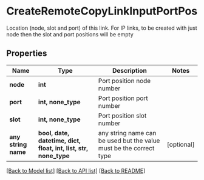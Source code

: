# CreateRemoteCopyLinkInputPortPos

Location (node, slot and port) of this link. For IP links, to be created with just node then the slot and port positions will be empty

## Properties
Name | Type | Description | Notes
------------ | ------------- | ------------- | -------------
**node** | **int** | Port position node number | 
**port** | **int, none_type** | Port position port number | 
**slot** | **int, none_type** | Port position slot number | 
**any string name** | **bool, date, datetime, dict, float, int, list, str, none_type** | any string name can be used but the value must be the correct type | [optional]

[[Back to Model list]](../README.md#documentation-for-models) [[Back to API list]](../README.md#documentation-for-api-endpoints) [[Back to README]](../README.md)


